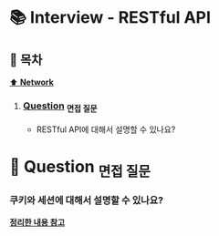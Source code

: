 # :books: Interview - RESTful API

## :bookmark_tabs: 목차

[:arrow_up: **Network**](../README.md)

1. ### [Question](#) <sub>면접 질문</sub>

   - RESTful API에 대해서 설명할 수 있나요?

# :closed_book: Question <sub>면접 질문</sub>

### 쿠키와 세션에 대해서 설명할 수 있나요?

[**정리한 내용 참고**](../Note/RestfulAPI.md)
